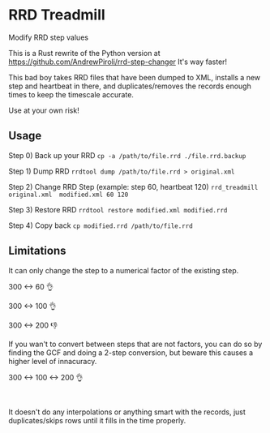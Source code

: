 # RRD Treadmill
 Modify RRD step values
 
 This is a Rust rewrite of the Python version at https://github.com/AndrewPiroli/rrd-step-changer
 It's way faster!


This bad boy takes RRD files that have been dumped to XML, installs a new step and heartbeat in there, and duplicates/removes the records enough times to keep the timescale accurate.

Use at your own risk!

## Usage

Step 0) Back up your RRD
  `cp -a /path/to/file.rrd ./file.rrd.backup`

Step 1) Dump RRD
  `rrdtool dump /path/to/file.rrd > original.xml`
  
Step 2) Change RRD Step (example: step 60, heartbeat 120)
  `rrd_treadmill original.xml  modified.xml 60 120`

Step 3) Restore RRD
  `rrdtool restore modified.xml modified.rrd`
  
Step 4) Copy back
    `cp modified.rrd /path/to/file.rrd`


## Limitations


It can only change the step to a numerical factor of the existing step. 

300 <-> 60 :ok_hand: 

300 <-> 100 :ok_hand:

300 <-> 200 :-1:

If you wan't to convert between steps that are not factors, you can do so by finding the GCF and doing a 2-step conversion, but beware this causes a higher level of innacuracy.

300 <-> 100 <-> 200 :ok_hand:



&nbsp;

It doesn't do any interpolations or anything smart with the records, just duplicates/skips rows until it fills in the time properly.
